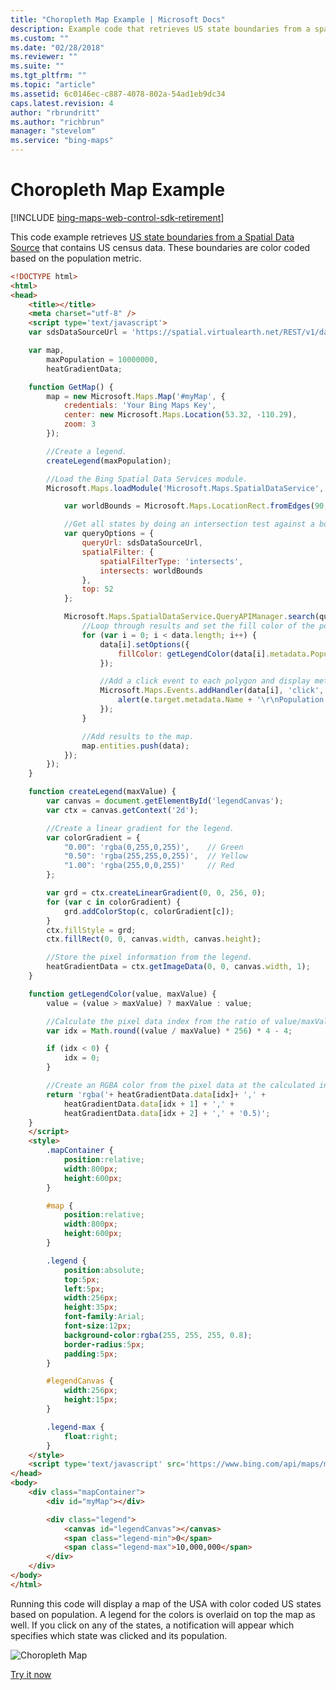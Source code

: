 ```yaml
---
title: "Choropleth Map Example | Microsoft Docs"
description: Example code that retrieves US state boundaries from a spatial data source containing US census data to create a map with color coded boundaries based on the population size.
ms.custom: ""
ms.date: "02/28/2018"
ms.reviewer: ""
ms.suite: ""
ms.tgt_pltfrm: ""
ms.topic: "article"
ms.assetid: 6c0146ec-c887-4078-802a-54ad1eb9dc34
caps.latest.revision: 4
author: "rbrundritt"
ms.author: "richbrun"
manager: "stevelom"
ms.service: "bing-maps"
---
```


# Choropleth Map Example

[!INCLUDE [bing-maps-web-control-sdk-retirement](../../../../includes/bing-maps-web-control-sdk-retirement.md)]

This code example retrieves [US state boundaries from a Spatial Data Source](../../../../spatial-data-services/public-data-sources/2010-us-census-data-sources.md) that contains US census data. These boundaries are color coded based on the population metric. 

```html
<!DOCTYPE html>
<html>
<head>
    <title></title>
    <meta charset="utf-8" />
	<script type='text/javascript'>
    var sdsDataSourceUrl = 'https://spatial.virtualearth.net/REST/v1/data/755aa60032b24cb1bfb54e8a6d59c229/USCensus2010_States/States';

    var map,
        maxPopulation = 10000000,
        heatGradientData;

    function GetMap() {
        map = new Microsoft.Maps.Map('#myMap', {
            credentials: 'Your Bing Maps Key',
            center: new Microsoft.Maps.Location(53.32, -110.29),
            zoom: 3
        });

        //Create a legend. 
        createLegend(maxPopulation);

        //Load the Bing Spatial Data Services module.
        Microsoft.Maps.loadModule('Microsoft.Maps.SpatialDataService', function () {

            var worldBounds = Microsoft.Maps.LocationRect.fromEdges(90, -180, -90, 180);

            //Get all states by doing an intersection test against a bounding box of the world and have up to 52 results returned.
            var queryOptions = {
                queryUrl: sdsDataSourceUrl,
                spatialFilter: {
                    spatialFilterType: 'intersects',
                    intersects: worldBounds
                },
                top: 52
            };

            Microsoft.Maps.SpatialDataService.QueryAPIManager.search(queryOptions, map, function (data) {
                //Loop through results and set the fill color of the polygons based on the population property.
                for (var i = 0; i < data.length; i++) {
                    data[i].setOptions({
                        fillColor: getLegendColor(data[i].metadata.Population, maxPopulation)
                    });

                    //Add a click event to each polygon and display metadata.
                    Microsoft.Maps.Events.addHandler(data[i], 'click', function (e) {
                        alert(e.target.metadata.Name + '\r\nPopulation: ' + e.target.metadata.Population);
                    });
                }

                //Add results to the map.
                map.entities.push(data);
            });
        });
    }

    function createLegend(maxValue) {
        var canvas = document.getElementById('legendCanvas');
        var ctx = canvas.getContext('2d');

        //Create a linear gradient for the legend. 
        var colorGradient = {
            "0.00": 'rgba(0,255,0,255)',    // Green
            "0.50": 'rgba(255,255,0,255)',  // Yellow
            "1.00": 'rgba(255,0,0,255)'     // Red
        };

        var grd = ctx.createLinearGradient(0, 0, 256, 0);
        for (var c in colorGradient) {
            grd.addColorStop(c, colorGradient[c]);
        }
        ctx.fillStyle = grd;
        ctx.fillRect(0, 0, canvas.width, canvas.height);

        //Store the pixel information from the legend.
        heatGradientData = ctx.getImageData(0, 0, canvas.width, 1);
    }

    function getLegendColor(value, maxValue) {
        value = (value > maxValue) ? maxValue : value;

        //Calculate the pixel data index from the ratio of value/maxValue.
        var idx = Math.round((value / maxValue) * 256) * 4 - 4;

        if (idx < 0) {
            idx = 0;
        }

        //Create an RGBA color from the pixel data at the calculated index.
        return 'rgba('+ heatGradientData.data[idx]+ ',' +
            heatGradientData.data[idx + 1] + ',' +
            heatGradientData.data[idx + 2] + ',' + '0.5)';
    }
    </script>
    <style>
        .mapContainer {
            position:relative;
            width:800px;
            height:600px;
        }

        #map {
            position:relative;
            width:800px;
            height:600px;
        }

        .legend {
            position:absolute;
            top:5px;
            left:5px;
            width:256px;
            height:35px;
            font-family:Arial;
            font-size:12px;
            background-color:rgba(255, 255, 255, 0.8);
            border-radius:5px;
            padding:5px;
        }

        #legendCanvas {
            width:256px;
            height:15px;
        }

        .legend-max {
            float:right;
        }
    </style>
    <script type='text/javascript' src='https://www.bing.com/api/maps/mapcontrol?callback=GetMap' async defer></script>
</head>
<body>
    <div class="mapContainer">
        <div id="myMap"></div>

        <div class="legend">
            <canvas id="legendCanvas"></canvas>
            <span class="legend-min">0</span>
            <span class="legend-max">10,000,000</span>
        </div>
    </div>
</body>
</html>
```

Running this code will display a map of the USA with color coded US states based on population. A legend for the colors is overlaid on top the map as well. If you click on any of the states, a notification will appear which specifies which state was clicked and its population.  

![Choropleth Map](../../../media/bmv8-sdschoroplethmapexample.png)

[Try it now](https://www.bing.com/api/maps/sdk/mapcontrol/isdk?sdsNearbySearch+JS#sdsChoroplethMap+JS)